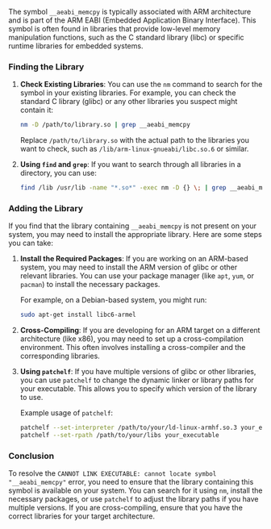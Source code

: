 The symbol `__aeabi_memcpy` is typically associated with ARM architecture and is part of the ARM EABI (Embedded Application Binary Interface). This symbol is often found in libraries that provide low-level memory manipulation functions, such as the C standard library (libc) or specific runtime libraries for embedded systems.

### Finding the Library

1. **Check Existing Libraries**: You can use the `nm` command to search for the symbol in your existing libraries. For example, you can check the standard C library (glibc) or any other libraries you suspect might contain it:

   ```bash
   nm -D /path/to/library.so | grep __aeabi_memcpy
   ```

   Replace `/path/to/library.so` with the actual path to the libraries you want to check, such as `/lib/arm-linux-gnueabi/libc.so.6` or similar.

2. **Using `find` and `grep`**: If you want to search through all libraries in a directory, you can use:

   ```bash
   find /lib /usr/lib -name "*.so*" -exec nm -D {} \; | grep __aeabi_memcpy
   ```

### Adding the Library

If you find that the library containing `__aeabi_memcpy` is not present on your system, you may need to install the appropriate library. Here are some steps you can take:

1. **Install the Required Packages**: If you are working on an ARM-based system, you may need to install the ARM version of glibc or other relevant libraries. You can use your package manager (like `apt`, `yum`, or `pacman`) to install the necessary packages.

   For example, on a Debian-based system, you might run:

   ```bash
   sudo apt-get install libc6-armel
   ```

2. **Cross-Compiling**: If you are developing for an ARM target on a different architecture (like x86), you may need to set up a cross-compilation environment. This often involves installing a cross-compiler and the corresponding libraries.

3. **Using `patchelf`**: If you have multiple versions of glibc or other libraries, you can use `patchelf` to change the dynamic linker or library paths for your executable. This allows you to specify which version of the library to use.

   Example usage of `patchelf`:

   ```bash
   patchelf --set-interpreter /path/to/your/ld-linux-armhf.so.3 your_executable
   patchelf --set-rpath /path/to/your/libs your_executable
   ```

### Conclusion

To resolve the `CANNOT LINK EXECUTABLE: cannot locate symbol "__aeabi_memcpy"` error, you need to ensure that the library containing this symbol is available on your system. You can search for it using `nm`, install the necessary packages, or use `patchelf` to adjust the library paths if you have multiple versions. If you are cross-compiling, ensure that you have the correct libraries for your target architecture.